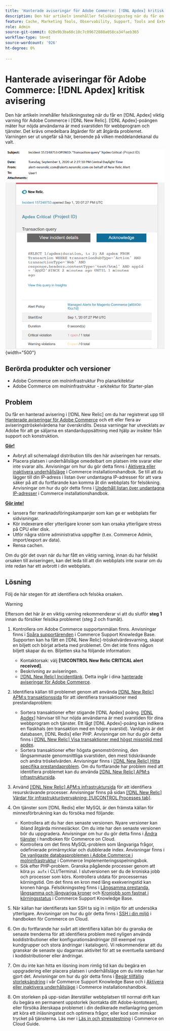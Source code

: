 ```yaml
---
title: 'Hanterade aviseringar för Adobe Commerce: [!DNL Apdex] kritisk avisering'
description: Den här artikeln innehåller felsökningssteg när du får en [!DNL Apdex] viktig varning för Adobe Commerce in [!DNL New Relic]. The [!DNL Apdex] score som mäter hur nöjda användarna är med svarstiden för webbprogram och -tjänster. Det krävs omedelbara åtgärder för att åtgärda problemet.
feature: Cache, Marketing Tools, Observability, Support, Tools and External Services
role: Admin
source-git-commit: 028e9b3ba60c10c7c09672888a058ca34faeb365
workflow-type: tm+mt
source-wordcount: '926'
ht-degree: 0%

---
```


# Hanterade aviseringar för Adobe Commerce: [!DNL Apdex] kritisk avisering

Den här artikeln innehåller felsökningssteg när du får en [!DNL Apdex] viktig varning för Adobe Commerce i [!DNL New Relic]. [!DNL Apdex]-poängen mäter hur nöjda användarna är med svarstiden för webbprogram och tjänster. Det krävs omedelbara åtgärder för att åtgärda problemet. Varningen ser ut ungefär så här, beroende på vilken meddelandekanal du valt.

![API-kritisk varning](../../assets/managed-alerts/apdex-critical-magento-managed.png){width="500"}

## Berörda produkter och versioner

* Adobe Commerce om molninfrastruktur Pro planarkitektur
* Adobe Commerce om molninfrastruktur - arkitektur för Starter-plan

## Problem

Du får en hanterad avisering i [!DNL New Relic] om du har registrerat upp till [Hanterade aviseringar för Adobe Commerce](managed-alerts-for-magento-commerce.md) och ett eller flera av aviseringströskelvärdena har överskridits. Dessa varningar har utvecklats av Adobe för att ge säljarna en standarduppsättning med hjälp av insikter från support och konstruktion.

<u> **Gör!** </u>

* Avbryt all schemalagd distribution tills den här aviseringen har rensats.
* Placera platsen i underhållsläge omedelbart om platsen inte svarar eller inte svarar alls. Anvisningar om hur du gör detta finns i [Aktivera eller inaktivera underhållsläge](https://experienceleague.adobe.com/sv/docs/commerce-operations/installation-guide/tutorials/maintenance-mode) i Commerce installationshandbok. Se till att du lägger till din IP-adress i listan över undantagna IP-adresser för att vara säker på att du fortfarande kan komma åt din webbplats för felsökning. Anvisningar om hur du gör detta finns i [Underhåll listan över undantagna IP-adresser](https://experienceleague.adobe.com/sv/docs/commerce-operations/installation-guide/tutorials/maintenance-mode#maintain-the-list-of-exempt-ip-addresses) i Commerce installationshandbok.

<u>**Gör inte!**</u>

* lansera fler marknadsföringskampanjer som kan ge er webbplats fler sidvisningar.
* Kör indexerare eller ytterligare kroner som kan orsaka ytterligare stress på CPU eller disk.
* Utför några större administrativa uppgifter (t.ex. Commerce Admin, import/export av data).
* Rensa cachen.

Om du gör det ovan när du har fått en viktig varning, innan du har felsökt orsaken till aviseringen, kan det leda till att din webbplats inte svarar om du inte redan har ett avbrott i din webbplats.

## Lösning

Följ de här stegen för att identifiera och felsöka orsaken.

>[!WARNING]
>
>Eftersom det här är en viktig varning rekommenderar vi att du slutför **steg 1** innan du försöker felsöka problemet (steg 2 och framåt).

1. Kontrollera om Adobe Commerce supportanmälan finns. Anvisningar finns i [Spåra supportärenden](https://experienceleague.adobe.com/sv/docs/commerce-knowledge-base/kb/help-center-guide/magento-help-center-user-guide#track-support-case) i Commerce Support Knowledge Base. Supporten kan ha fått en [!DNL New Relic]-tröskelvärdesvarning, skapat en biljett och börjat arbeta med problemet. Om det inte finns någon biljett skapar du en. Biljetten ska ha följande information:
   * Kontaktorsak: välj **[!UICONTROL New Relic CRITICAL alert received]**.
   * Beskrivning av aviseringen.
   * [[!DNL New Relic] Incidentlänk](https://docs.newrelic.com/docs/alerts-applied-intelligence/new-relic-alerts/alert-incidents/view-violation-event-details-incidents). Detta ingår i dina [hanterade aviseringar för Adobe Commerce](managed-alerts-for-magento-commerce.md).
1. Identifiera källan till problemet genom att använda [[!DNL New Relic] APM:s transaktionssida](https://docs.newrelic.com/docs/apm/applications-menu/monitoring/transactions-page-find-specific-performance-problems) för att identifiera transaktioner med prestandaproblem:
   * Sortera transaktioner efter stigande [!DNL Apdex] poäng. [[!DNL Apdex]](https://docs.newrelic.com/docs/apm/new-relic-apm/apdex/apdex-measure-user-satisfaction) hänvisar till hur nöjda användarna är med svarstiden för dina webbprogram och tjänster. Ett lågt [!DNL Apdex]-poäng kan indikera en flaskhals (en transaktion med en högre svarstid). Vanligtvis är det databasen, [!DNL Redis] eller PHP. Anvisningar om hur du gör detta finns i [[!DNL New Relic] Visa transaktioner med högst missnöjd med apdex](https://docs.newrelic.com/docs/apm/new-relic-apm/apdex/apdex-measure-user-satisfaction/#dissatisfaction).
   * Sortera transaktioner efter högsta genomströmning, den långsammaste genomsnittliga svarstiden, den mest tidskrävande och andra tröskelvärden. Anvisningar finns i [[!DNL New Relic] Hitta specifika prestandaproblem](https://docs.newrelic.com/docs/apm/applications-menu/monitoring/transactions-page-find-specific-performance-problems). Om du fortfarande har problem med att identifiera problemet kan du använda [[!DNL New Relic] APM:s infrastruktursida](https://docs.newrelic.com/docs/infrastructure/infrastructure-ui-pages/infra-hosts-ui-page/).
1. Använd [[!DNL New Relic] APM:s infrastruktursida](https://docs.newrelic.com/docs/infrastructure/infrastructure-ui-pages/infra-hosts-ui-page/) för att identifiera resurskrävande processer. Anvisningar finns på sidan [[!DNL New Relic] Värdar för infrastrukturövervakning: [!UICONTROL Processes tab]](https://docs.newrelic.com/docs/infrastructure/infrastructure-ui-pages/infra-hosts-ui-page/#processes).
1. Om tjänster som [!DNL Redis] eller MySQL är den främsta källan för minnesförbrukning kan du försöka med följande:
   * Kontrollera att du har den senaste versionen. Nyare versioner kan ibland åtgärda minnesläckor. Om du inte har den senaste versionen bör du uppgradera. Anvisningar om hur du gör detta finns i [Ändra tjänster](https://experienceleague.adobe.com/docs/commerce-cloud-service/user-guide/configure/service/services-yaml.html?lang=sv-SE) i handboken för Commerce on Cloud.
   * Kontrollera om det finns MySQL-problem som långvariga frågor, odefinierade primärnycklar och dubblerade index. Anvisningar finns i [De vanligaste databasproblemen i Adobe Commerce i molninfrastruktur](https://experienceleague.adobe.com/docs/commerce-operations/implementation-playbook/best-practices/maintenance/resolve-database-performance-issues.html?lang=sv-SE) i Commerce Implementeringsspelningsbok.
   * Sök efter PHP-problem. Granska pågående processer genom att köra `ps aufx` i CLI/Terminal. I slutversionen ser du de kroniska jobb och processer som körs. Kontrollera utdata för processernas körningstid. Om det finns en kron med lång exekveringstid kan kronen hänga. Felsökningssteg finns i [Långsamma prestanda, långsamma och långvariga kroner](https://experienceleague.adobe.com/sv/docs/commerce-knowledge-base/kb/troubleshooting/miscellaneous/slow-performance-slow-and-long-running-crons) och [Kronjobb som fastnat i körningsstatus](https://experienceleague.adobe.com/sv/docs/commerce-knowledge-base/kb/troubleshooting/miscellaneous/cron-job-is-stuck-in-running-status) i Commerce Support Knowledge Base.

1. När källan har identifierats kan SSH ta sig in i miljön för att undersöka ytterligare. Anvisningar om hur du gör detta finns i [SSH i din miljö](https://experienceleague.adobe.com/sv/docs/commerce-cloud-service/user-guide/develop/secure-connections#ssh) i handboken för Commerce on Cloud.
1. Om du fortfarande har svårt att identifiera källan bör du granska de senaste trenderna för att identifiera problem med nyligen använda koddistributioner eller konfigurationsändringar (till exempel nya kundgrupper och stora ändringar i katalogen). Vi rekommenderar att du granskar de senaste sju dagarnas aktivitet för att se eventuella samband i koddistributioner eller ändringar.
1. Om du inte kan hitta en lösning inom rimlig tid kan du begära en uppgradering eller placera platsen i underhållsläge om du inte redan har gjort det. Anvisningar om hur du gör detta finns i [Begär tillfällig storleksändring](https://experienceleague.adobe.com/sv/docs/commerce-knowledge-base/kb/how-to/how-to-request-temporary-magento-upsize) i vår Commerce Support Knowledge Base och i [Aktivera eller inaktivera underhållsläge](https://experienceleague.adobe.com/sv/docs/commerce-operations/installation-guide/tutorials/maintenance-mode) i Commerce installationshandbok.
1. Om storleken på upp-sidan återställer webbplatsen till normal drift kan du begära en permanent uppstorlek (kontakta ditt Adobe-kontoteam), eller försöka återskapa problemet i din dedikerade mellanlagring genom att köra ett inläsningstest och optimera frågor, eller kod som minskar trycket på tjänsterna. Läs mer i [Läs in och stresstestning](https://experienceleague.adobe.com/sv/docs/commerce-cloud-service/user-guide/develop/test/staging-and-production#load-and-stress-testing) i Commerce on Cloud Guide.
